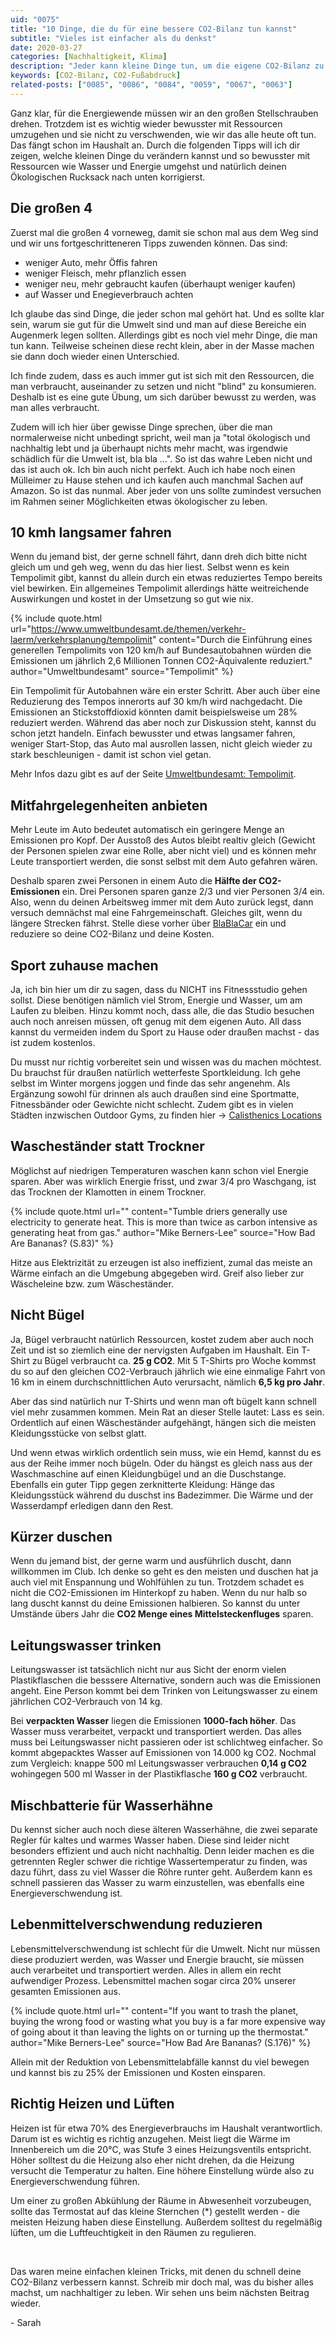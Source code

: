 ```yaml
---
uid: "0075"
title: "10 Dinge, die du für eine bessere CO2-Bilanz tun kannst"
subtitle: "Vieles ist einfacher als du denkst"
date: 2020-03-27
categories: [Nachhaltigkeit, Klima]
description: "Jeder kann kleine Dinge tun, um die eigene CO2-Bilanz zu verbessern. Vieles davon ist sogar recht einfach."
keywords: [CO2-Bilanz, CO2-Fußabdruck]
related-posts: ["0085", "0086", "0084", "0059", "0067", "0063"]
---
```

Ganz klar, für die Energiewende müssen wir an den großen Stellschrauben drehen. Trotzdem ist es wichtig wieder bewusster mit Ressourcen umzugehen und sie nicht zu verschwenden, wie wir das alle heute oft tun. Das fängt schon im Haushalt an. Durch die folgenden Tipps will ich dir zeigen, welche kleinen Dinge du verändern kannst und so bewusster mit Ressourcen wie Wasser und Energie umgehst und natürlich deinen Ökologischen Rucksack nach unten korrigierst.

## Die großen 4
Zuerst mal die großen 4 vorneweg, damit sie schon mal aus dem Weg sind und wir uns fortgeschritteneren Tipps zuwenden können. Das sind:
- weniger Auto, mehr Öffis fahren
- weniger Fleisch, mehr pflanzlich essen
- weniger neu, mehr gebraucht kaufen (überhaupt weniger kaufen)
- auf Wasser und Enegieverbrauch achten

Ich glaube das sind Dinge, die jeder schon mal gehört hat. Und es sollte klar sein, warum sie gut für die Umwelt sind und man auf diese Bereiche ein Augenmerk legen sollten. Allerdings gibt es noch viel mehr Dinge, die man tun kann. Teilweise scheinen diese recht klein, aber in der Masse machen sie dann doch wieder einen Unterschied.

Ich finde zudem, dass es auch immer gut ist sich mit den Ressourcen, die man verbraucht, auseinander zu setzen und nicht "blind" zu konsumieren. Deshalb ist es eine gute Übung, um sich darüber bewusst zu werden, was man alles verbraucht.

Zudem will ich hier über gewisse Dinge sprechen, über die man normalerweise nicht unbedingt spricht, weil man ja "total ökologisch und nachhaltig lebt und ja überhaupt nichts mehr macht, was irgendwie schädlich für die Umwelt ist, bla bla ...". So ist das wahre Leben nicht und das ist auch ok. Ich bin auch nicht perfekt. Auch ich habe noch einen Mülleimer zu Hause stehen und ich kaufen auch manchmal Sachen auf Amazon. So ist das nunmal. Aber jeder von uns sollte zumindest versuchen im Rahmen seiner Möglichkeiten etwas ökologischer zu leben.

## 10 kmh langsamer fahren
Wenn du jemand bist, der gerne schnell fährt, dann dreh dich bitte nicht gleich um und geh weg, wenn du das hier liest. Selbst wenn es kein Tempolimit gibt, kannst du allein durch ein etwas reduziertes Tempo bereits viel bewirken. Ein allgemeines Tempolimit allerdings hätte weitreichende Auswirkungen und kostet in der Umsetzung so gut wie nix.

{% include quote.html url="https://www.umweltbundesamt.de/themen/verkehr-laerm/verkehrsplanung/tempolimit" content="Durch die Einführung eines generellen Tempolimits von 120 km/h auf Bundesautobahnen würden die Emissionen um jährlich 2,6 Millionen Tonnen CO2-Äquivalente reduziert." author="Umweltbundesamt" source="Tempolimit" %}

Ein Tempolimit für Autobahnen wäre ein erster Schritt. Aber auch über eine Reduzierung des Tempos innerorts auf 30 km/h wird nachgedacht. Die Emissionen an Stickstoffdioxid könnten damit beispielsweise um 28% reduziert werden. Während das aber noch zur Diskussion steht, kannst du schon jetzt handeln. Einfach bewusster und etwas langsamer fahren, weniger Start-Stop, das Auto mal ausrollen lassen, nicht gleich wieder zu stark beschleunigen - damit ist schon viel getan.

Mehr Infos dazu gibt es auf der Seite [Umweltbundesamt: Tempolimit](https://www.umweltbundesamt.de/themen/verkehr-laerm/verkehrsplanung/tempolimit).

## Mitfahrgelegenheiten anbieten
Mehr Leute im Auto bedeutet automatisch ein geringere Menge an Emissionen pro Kopf. Der Ausstoß des Autos bleibt realtiv gleich (Gewicht der Personen spielen zwar eine Rolle, aber nicht viel) und es können mehr Leute transportiert werden, die sonst selbst mit dem Auto gefahren wären.

Deshalb sparen zwei Personen in einem Auto die **Hälfte der CO2-Emissionen** ein. Drei Personen sparen ganze 2/3 und vier Personen 3/4 ein. Also, wenn du deinen Arbeitsweg immer mit dem Auto zurück legst, dann versuch demnächst mal eine Fahrgemeinschaft. Gleiches gilt, wenn du längere Strecken fährst. Stelle diese vorher über [BlaBlaCar](https://www.blablacar.de/) ein und reduziere so deine CO2-Bilanz und deine Kosten.

## Sport zuhause machen
Ja, ich bin hier um dir zu sagen, dass du NICHT ins Fitnessstudio gehen sollst. Diese benötigen nämlich viel Strom, Energie und Wasser, um am Laufen zu bleiben. Hinzu kommt noch, dass alle, die das Studio besuchen auch noch anreisen müssen, oft genug mit dem eigenen Auto. All dass kannst du vermeiden indem du Sport zu Hause oder draußen machst - das ist zudem kostenlos.

Du musst nur richtig vorbereitet sein und wissen was du machen möchtest. Du brauchst für draußen natürlich wetterfeste Sportkleidung. Ich gehe selbst im Winter morgens joggen und finde das sehr angenehm. Als Ergänzung sowohl für drinnen als auch draußen sind eine Sportmatte, Fitnessbänder oder Gewichte nicht schlecht. Zudem gibt es in vielen Städten inzwischen Outdoor Gyms, zu finden hier -> [Calisthenics Locations](http://calisthenics-workout.de/calisthenics-deutschland-locations/)

## Wascheständer statt Trockner
Möglichst auf niedrigen Temperaturen waschen kann schon viel Energie sparen. Aber was wirklich Energie frisst, und zwar 3/4 pro Waschgang, ist das Trocknen der Klamotten in einem Trockner.

{% include quote.html url="" content="Tumble driers generally use electricity to generate heat. This is more than twice as carbon intensive as generating heat from gas." author="Mike Berners-Lee" source="How Bad Are Bananas? (S.83)" %}

Hitze aus Elektrizität zu erzeugen ist also ineffizient, zumal das meiste an Wärme einfach an die Umgebung abgegeben wird. Greif also lieber zur Wäscheleine bzw. zum Wäscheständer.

## Nicht Bügel
Ja, Bügel verbraucht natürlich Ressourcen, kostet zudem aber auch noch Zeit und ist so ziemlich eine der nervigsten Aufgaben im Haushalt. Ein T-Shirt zu Bügel verbraucht ca. **25 g CO2**. Mit 5 T-Shirts pro Woche kommst du so auf den gleichen CO2-Verbrauch jährlich wie eine einmalige Fahrt von 16 km in einem durchschnittlichen Auto verursacht, nämlich **6,5 kg pro Jahr**.

Aber das sind natürlich nur T-Shirts und wenn man oft bügelt kann schnell viel mehr zusammen kommen. Mein Rat an dieser Stelle lautet: Lass es sein. Ordentlich auf einen Wäscheständer aufgehängt, hängen sich die meisten Kleidungsstücke von selbst glatt.

Und wenn etwas wirklich ordentlich sein muss, wie ein Hemd, kannst du es aus der Reihe immer noch bügeln. Oder du hängst es gleich nass aus der Waschmaschine auf einen Kleidungbügel und an die Duschstange. Ebenfalls ein guter Tipp gegen zerknitterte Kleidung: Hänge das Kleidungsstück während du duschst ins Badezimmer. Die Wärme und der Wasserdampf erledigen dann den Rest.

## Kürzer duschen
Wenn du jemand bist, der gerne warm und ausführlich duscht, dann willkommen im Club. Ich denke so geht es den meisten und duschen hat ja auch viel mit Enspannung und Wohlfühlen zu tun. Trotzdem schadet es nicht die CO2-Emissionen im Hinterkopf zu haben. Wenn du nur halb so lang duscht kannst du deine Emissionen halbieren. So kannst du unter Umstände übers Jahr die **CO2 Menge eines Mittelsteckenfluges** sparen.

## Leitungswasser trinken
Leitungswasser ist tatsächlich nicht nur aus Sicht der enorm vielen Plastikflaschen die besssere Alternative, sondern auch was die Emissionen angeht. Eine Person kommt bei dem Trinken von Leitungswasser zu einem jährlichen CO2-Verbrauch von 14 kg.

Bei **verpackten Wasser** liegen die Emissionen **1000-fach höher**. Das Wasser muss verarbeitet, verpackt und transportiert werden. Das alles muss bei Leitungswasser nicht passieren oder ist schlichtweg einfacher. So kommt abgepacktes Wasser auf Emissionen von 14.000 kg CO2. Nochmal zum Vergleich: knappe 500 ml Leitungswasser verbrauchen **0,14 g CO2** wohingegen 500 ml Wasser in der Plastikflasche **160 g CO2** verbraucht.

## Mischbatterie für Wasserhähne
Du kennst sicher auch noch diese älteren Wasserhähne, die zwei separate Regler für kaltes und warmes Wasser haben. Diese sind leider nicht besonders effizient und auch nicht nachhaltig. Denn leider machen es die getrennten Regler schwer die richtige Wassertemperatur zu finden, was dazu führt, dass zu viel Wasser die Röhre runter geht. Außerdem kann es schnell passieren das Wasser zu warm einzustellen, was ebenfalls eine Energieverschwendung ist.

## Lebenmittel&shy;verschwendung reduzieren
Lebensmittelverschwendung ist schlecht für die Umwelt. Nicht nur müssen diese produziert werden, was Wasser und Energie braucht, sie müssen auch verarbeitet und transportiert werden. Alles in allem ein recht aufwendiger Prozess. Lebensmittel machen sogar circa 20% unserer gesamten Emissionen aus.

{% include quote.html url="" content="If you want to trash the planet, buying the wrong food or wasting what you buy is a far more expensive way of going about it than leaving the lights on or turning up the thermostat." author="Mike Berners-Lee" source="How Bad Are Bananas? (S.176)" %}

Allein mit der Reduktion von Lebensmittelabfälle kannst du viel bewegen und kannst bis zu 25% der Emissionen und Kosten einsparen.

## Richtig Heizen und Lüften
Heizen ist für etwa 70% des Energieverbrauchs im Haushalt verantwortlich. Darum ist es wichtig es richtig anzugehen. Meist liegt die Wärme im Innenbereich um die 20°C, was Stufe 3 eines Heizungsventils entspricht. Höher solltest du die Heizung also eher nicht drehen, da die Heizung versucht die Temperatur zu halten. Eine höhere Einstellung würde also zu Energieverschwendung führen.

Um einer zu großen Abkühlung der Räume in Abwesenheit vorzubeugen, sollte das Termostat auf das kleine Sternchen (\*) gestellt werden - die meisten Heizung haben diese Einstellung. Außerdem solltest du regelmäßig lüften, um die Luftfeuchtigkeit in den Räumen zu regulieren.

&nbsp;

Das waren meine einfachen kleinen Tricks, mit denen du schnell deine CO2-Bilanz verbessern kannst. Schreib mir doch mal, was du bisher alles machst, um nachhaltiger zu leben. Wir sehen uns beim nächsten Beitrag wieder.

\- Sarah
